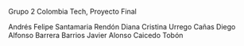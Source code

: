 Grupo 2 Colombia Tech, Proyecto Final  

Andrés Felipe Santamaria Rendón 
Diana Cristina Urrego Cañas 
Diego Alfonso Barrera Barrios 
Javier Alonso Caicedo Tobón
